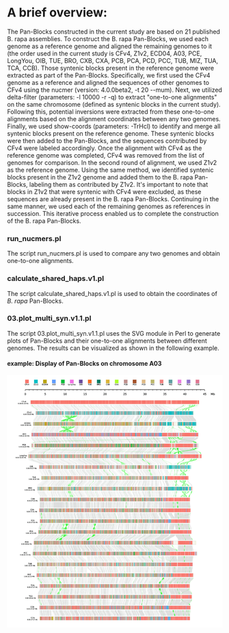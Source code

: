 # A brief overview:

The Pan-Blocks constructed in the current study are based on 21 published B. rapa assemblies. To construct the B. rapa Pan-Blocks, we used each genome as a reference genome and aligned the remaining genomes to it (the order used in the current study is CFv4, Z1v2, ECD04, A03, PCE, LongYou, OIB, TUE, BRO, CXB, CXA, PCB, PCA, PCD, PCC, TUB, MIZ, TUA, TCA, CCB). Those syntenic blocks present in the reference genome were extracted as part of the Pan-Blocks. Specifically, we first used the CFv4 genome as a reference and aligned the sequences of other genomes to CFv4 using the nucmer (version: 4.0.0beta2, -t 20 --mum). Next, we utilized delta-filter (parameters: -l 10000 -r -q) to extract "one-to-one alignments" on the same chromosome (defined as syntenic blocks in the current study). Following this, potential inversions were extracted from these one-to-one alignments based on the alignment coordinates between any two genomes. Finally, we used show-coords (parameters: -TrHcl) to identify and merge all syntenic blocks present on the reference genome. These syntenic blocks were then added to the Pan-Blocks, and the sequences contributed by CFv4 were labeled accordingly. Once the alignment with CFv4 as the reference genome was completed, CFv4 was removed from the list of genomes for comparison. In the second round of alignment, we used Z1v2 as the reference genome. Using the same method, we identified syntenic blocks present in the Z1v2 genome and added them to the B. rapa Pan-Blocks, labeling them as contributed by Z1v2. It's important to note that blocks in Z1v2 that were syntenic with CFv4 were excluded, as these sequences are already present in the B. rapa Pan-Blocks. Continuing in the same manner, we used each of the remaining genomes as references in succession. This iterative process enabled us to complete the construction of the B. rapa Pan-Blocks.

### run_nucmers.pl
The script run_nucmers.pl is used to compare any two genomes and obtain one-to-one alignments.

### calculate_shared_haps.v1.pl
The script calculate_shared_haps.v1.pl is used to obtain the coordinates of _B. rapa_ Pan-Blocks.

### 03.plot_multi_syn.v1.1.pl
The script 03.plot_multi_syn.v1.1.pl uses the SVG module in Perl to generate plots of Pan-Blocks and their one-to-one alignments between different genomes. The results can be visualized as shown in the following example.

#### example: Display of Pan-Blocks on chromosome A03
<div align=center>
<img src="https://github.com/caixu0518/BraPanBlocks/blob/main/pngs/A03_Pan-Blocks.gif">
</div>
